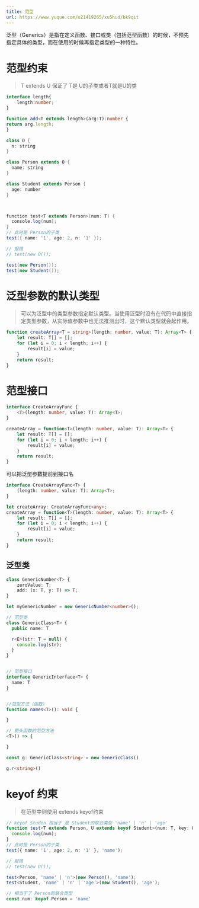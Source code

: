 ```yaml
---
title: 范型
url: https://www.yuque.com/u21419265/xu5hud/bk9qit
---
```


泛型（Generics）是指在定义函数、接口或类（包括范型函数）的时候，不预先指定具体的类型，而在使用的时候再指定类型的一种特性。



# 范型约束

> T extends U 保证了 T是 U的子类或者T就是U的类

```typescript
interface length{
	length:number;
}

function add<T extends length>(arg:T):number {
return arg.length;
}
```

```java
class O {
  n: string
}

class Person extends O {
  name: string
}

class Student extends Person {
  age: number
}



function test<T extends Person>(num: T) {
  console.log(num);
}
// 此时是 Person的子类
test({ name: '1', age: 2, n: '1' });

// 报错
// test(new O());

test(new Person());
test(new Student());

```



# 泛型参数的默认类型

> 可以为泛型中的类型参数指定默认类型。当使用泛型时没有在代码中直接指定类型参数，从实际值参数中也无法推测出时，这个默认类型就会起作用。

```typescript
function createArray<T = string>(length: number, value: T): Array<T> {
    let result: T[] = [];
    for (let i = 0; i < length; i++) {
        result[i] = value;
    }
    return result;
}
```



# 范型接口

```typescript
interface CreateArrayFunc {
    <T>(length: number, value: T): Array<T>;
}

createArray = function<T>(length: number, value: T): Array<T> {
    let result: T[] = [];
    for (let i = 0; i < length; i++) {
        result[i] = value;
    }
    return result;
}
```

可以把泛型参数提前到接口名

```typescript
interface CreateArrayFunc<T> {
    (length: number, value: T): Array<T>;
}

let createArray: CreateArrayFunc<any>;
createArray = function<T>(length: number, value: T): Array<T> {
    let result: T[] = [];
    for (let i = 0; i < length; i++) {
        result[i] = value;
    }
    return result;
}
```



## 泛型类

```typescript
class GenericNumber<T> {
    zeroValue: T;
    add: (x: T, y: T) => T;
}

let myGenericNumber = new GenericNumber<number>();
```

```typescript
// 范型类
class GenericClass<T> {
  public name: T

  r<E>(str: T = null) {
    console.log(str);
  }
}


// 范型接口
interface GenericInterface<T> {
  name: T
}


//范型方法（函数）
function names<T>(): void {

}

// 箭头函数的范型方法
<T>() => {

}

const g: GenericClass<string> = new GenericClass()

g.r<string>()

```



# keyof 约束

> 在范型中则使用 extends keyof约束

```typescript
// keyof Studen 相当于 是 Student的联合类型 'name' | 'n' | 'age'
function test<T extends Person, U extends keyof Student>(num: T, key: U) {
  console.log(num);
}
// 此时是 Person的子类
test({ name: '1', age: 2, n: '1' }, 'name');

// 报错
// test(new O());

test<Person, 'name' | 'n'>(new Person(), 'name');
test<Student, 'name' | 'n' | 'age'>(new Student(), 'age');

// 相当于了 Person的联合类型
const num: keyof Person = 'name'

```
